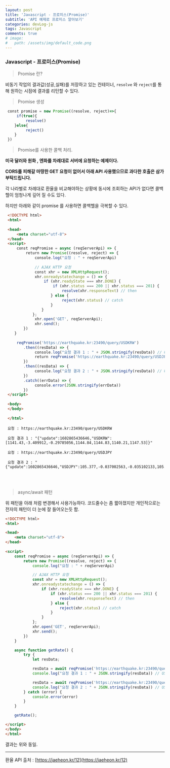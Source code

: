 ```yaml
---
layout: post
title: 'Javascript - 프로미스(Promise)'
subtitle: 'API 예제로 프로미스 알아보기'
categories: devLog-js
tags: Javascript
comments: true
# image: 
#   path: /assets/img/default_code.png
---
```


### Javascript - 프로미스(Promise)

> Promise 란?

비동기 작업의 결과값(성공,실패)를 저장하고 있는 컨테이너, `resolve` 와 `reject`를 통해 원하는 시점에 결과를 리턴할 수 있다.

> Promise 생성

```javascript
 const promise = new Promise((resolve, reject)=>{
     if(true){
         resolve()
    }else{
         reject()
    }
 })
```

> Promise를 사용한 콜백 처리.

**미국 달러와 원화 , 엔화를 차례대로 서버에 요청하는 예제이다.**

**CORS를 피해갈 마땅한 GET 요청이 없어서 아래 API 사용했으므로 과다한 호출은 삼가 부탁드립니다.**

각 나라별로 차례대로 환율을 비교해야하는 상황에 동시에 조회하는 API가 없다면 콜백 헬이 엄청나게 깊어 질 수도 있다.

하지만 아래와 같이 promise 를 사용하면 콜백헬을 극복할 수 있다.

```html
 <!DOCTYPE html>
 <html>
 ​
 <head>
     <meta charset="utf-8">
 </head>
 <script>
     const reqPromise = async (reqServerApi) => {
         return new Promise((resolve, reject) => {
             console.log("요청 : " + reqServerApi)
 ​
             // AJAX HTTP 요청
             const xhr = new XMLHttpRequest();
             xhr.onreadystatechange = () => {
                 if (xhr.readyState === xhr.DONE) {
                     if (xhr.status === 200 || xhr.status === 201) {
                         resolve(xhr.responseText) // then
                    } else {
                         reject(xhr.status) // catch
                    }
                }
            };
             xhr.open('GET', reqServerApi);
             xhr.send();
        })
    }
 ​
     reqPromise('https://earthquake.kr:23490/query/USDKRW')
        .then((resData) => {
             console.log("요청 결과 1 : " + JSON.stringify(resData)) // USDKRW 환율 결과
             return reqPromise('https://earthquake.kr:23490/query/USDJPY')
        })
        .then((resData) => {
             console.log("요청 결과 2 : " + JSON.stringify(resData)) // USDJPY 환율 결과
        })
        .catch((errData) => {
             console.error(JSON.stringify(errData))
        })
 </script>
 ​
 <body>
 </body>
 ​
 </html>
```

```
 요청 : https://earthquake.kr:23490/query/USDKRW  
 ​  
 요청 결과 1 : "{"update":1602865436646,"USDKRW":[1141.43,-3.409912,-0.29785056,1144.84,1144.83,1140.21,1147.53]}"  
 ​  
 요청 : https://earthquake.kr:23490/query/USDJPY  
 ​  
 요청 결과 2 : "{"update":1602865436646,"USDJPY":105.377,-0.037002563,-0.035102133,105.414,105.403,105.16,105.442]}"
```

<br>
<br>

> async/await 패턴

위 패턴을 아래 처럼 변경해서 사용가능하다. 코드줄수는 좀 짧아졌지만 개인적으로는 전자의 패턴이 더 눈에 잘 들어오는듯 함.

```html
<!DOCTYPE html>
<html>

<head>
    <meta charset="utf-8">
</head>
 
<script>
    const reqPromise = async (reqServerApi) => {
        return new Promise((resolve, reject) => {
            console.log("요청 : " + reqServerApi)

            // AJAX HTTP 요청  
            const xhr = new XMLHttpRequest();
            xhr.onreadystatechange = () => {
                if (xhr.readyState === xhr.DONE) {
                    if (xhr.status === 200 || xhr.status === 201) {
                        resolve(xhr.responseText) // then  
                    } else {
                        reject(xhr.status) // catch  
                    }
                }
            };
            xhr.open('GET', reqServerApi);
            xhr.send();
        })
    }

    async function getRate() {
        try {
            let resData;

            resData = await reqPromise('https://earthquake.kr:23490/query/USDKRW');
            console.log("요청 결과 1 : " + JSON.stringify(resData)) // USDKRW 환율 결과  

            resData = await reqPromise('https://earthquake.kr:23490/query/USDJPY');
            console.log("요청 결과 2 : " + JSON.stringify(resData)) // USDJPY 환율 결과  
        } catch (error) {
            console.error(error)
        }
    }

    getRate();

</script>
</body>
</html>
```
결과는 위와 동일.

---

환율 API 출처 : [https://jaeheon.kr/12](https://jaeheon.kr/12)